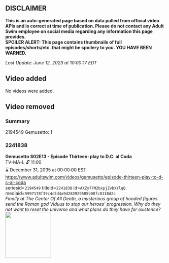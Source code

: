 ## DISCLAIMER
**This is an auto-generated page based on data pulled from official video APIs and is correct at time of publication. Please do not contact any Adult Swim employee on social media regarding any information this page provides.**  
**SPOILER ALERT: This page contains thumbnails of full episodes/shorts/etc. that might be spoilery to you. YOU HAVE BEEN WARNED.**  

_Last Update: June 12, 2023 at 10:00:17 EDT_
## Video added
No videos were added.  
## Video removed
### Summary
2194549 Gemusetto: 1  
### 2241838
**Gemusetto S02E13 - Episode Thirteen: play to D.C. al Coda**  
TV-MA-L 🔓 11:00  
⌛ December 31, 2035 at 00:00:00 EST  
https://www.adultswim.com/videos/gemusetto/episode-thirteen-play-to-d-c-al-coda  
seriesid=`2194549` titleid=`2241838` id=`AXZy7FM2bxpjZvbXYlqQ` mediaid=`5997178f39c4c5d4a9d283929585b08fc0118d2c`  
_Finally at The Center Of All Death, a mysterious group of hooded figures send the Roman god Viduus to stop our heroes' progression. Why do they not want to reset the universe and what plans do they have for existence?_  
<a href="https://media.cdn.adultswim.com/uploads/20201217/thumbnails/2_2012171757360-GSMP_213_dup-20201215.jpg"><img src="https://media.cdn.adultswim.com/uploads/20201217/thumbnails/2_2012171757360-GSMP_213_dup-20201215.jpg" height="144px" /></a>
